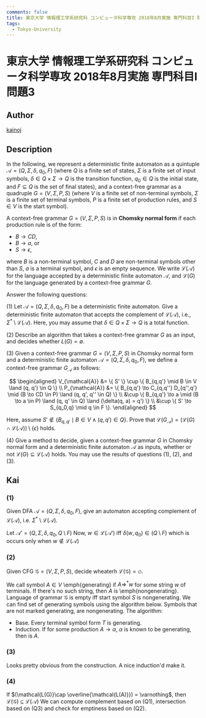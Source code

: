 ```yaml
---
comments: false
title: 東京大学 情報理工学系研究科 コンピュータ科学専攻 2018年8月実施 専門科目I 問題3
tags:
  - Tokyo-University
---
```

# 東京大学 情報理工学系研究科 コンピュータ科学専攻 2018年8月実施 専門科目I 問題3

## **Author**
[kainoj](https://github.com/kainoj/utokyo-cs)

## **Description**
In the following, we represent a deterministic finite automaton as a quintuple $\mathcal{A} = (Q, \Sigma, \delta, q_0, F)$ (where $Q$ is a finite set of states, $\Sigma$ is a finite set of input symbols, $\delta \in Q \times \Sigma \to Q$ is the transition function, $q_0 \in Q$ is the initial state, and $F \subseteq Q$ is the set of final states), and a context-free grammar as a quadruple $G = (V, \Sigma, P, S)$ (where $V$ is a finite set of non-terminal symbols, $\Sigma$ is a finite set of terminal symbols, $P$ is a finite set of production rules, and $S \in V$ is the start symbol).

A context-free grammar $G = (V, \Sigma, P, S)$ is in **Chomsky normal form** if each production rule is of the form:
- $B \to CD$,
- $B \to a$, or
- $S \to \epsilon$,

where $B$ is a non-terminal symbol, $C$ and $D$ are non-terminal symbols other than $S$, $a$ is a terminal symbol, and $\epsilon$ is an empty sequence. We write $\mathcal{L}(\mathcal{A})$ for the language accepted by a deterministic finite automaton $\mathcal{A}$, and $\mathcal{L}(G)$ for the language generated by a context-free grammar $G$.

Answer the following questions:

(1) Let $\mathcal{A} = (Q, \Sigma, \delta, q_0, F)$ be a deterministic finite automaton. Give a deterministic finite automaton that accepts the complement of $\mathcal{L}(\mathcal{A})$, i.e., $\Sigma^* \setminus \mathcal{L}(\mathcal{A})$. Here, you may assume that $\delta \in Q \times \Sigma \to Q$ is a total function.

(2) Describe an algorithm that takes a context-free grammar $G$ as an input, and decides whether $L(G) = \emptyset$.

(3) Given a context-free grammar $G = (V, \Sigma, P, S)$ in Chomsky normal form and a deterministic finite automaton $\mathcal{A} = (Q, \Sigma, \delta, q_0, F)$, we define a context-free grammar $G_\mathcal{A}$ as follows:

$$
\begin{aligned}
   V_{\mathcal{A}} &= \{ S' \} \cup \{ B_{q,q'} \mid B \in V \land (q, q') \in Q \} \\
   P_{\mathcal{A}} &= \{ B_{q,q'} \to C_{q,q''} D_{q'',q'} \mid (B \to CD \in P) \land (q, q', q'' \in Q) \} \\
   &\cup \{ B_{q,q'} \to a \mid (B \to a \in P) \land (q, q' \in Q) \land (\delta(q, a) = q') \} \\
   &\cup \{ S' \to S_{q_0,q} \mid q \in F \}.
\end{aligned}
$$

Here, assume $S' \notin \{ B_{q,q'} \mid B \in V \land (q, q') \in Q \}$. Prove that $\mathcal{L}(G_\mathcal{A}) = (\mathcal{L}(G) \cap \mathcal{L}(\mathcal{A})) \setminus \{\epsilon\}$ holds.

(4) Give a method to decide, given a context-free grammar $G$ in Chomsky normal form and a deterministic finite automaton $\mathcal{A}$ as inputs, whether or not $\mathcal{L}(G) \subseteq \mathcal{L}(\mathcal{A})$ holds. You may use the results of questions (1), (2), and (3).

## **Kai**
### (1)
Given DFA $\mathcal{A} = (Q, \Sigma, \delta, q_0, F)$, give an automaton accepting complement of $\mathcal{L(A)}$, i.e. $\Sigma^*\setminus\mathcal{L(A)}$.

Let $\mathcal{A}' = (Q, \Sigma, \delta, q_0, Q\setminus F)$
Now, $w \in \mathcal{L(A')}$ iff $\delta(w, q_0) \in (Q\setminus F$) which is occurs only when $w\notin \mathcal{L(A)}$

### (2)
Given CFG $\mathcal{G} = (V, \Sigma, P, S)$, decide wheaterh $\mathcal{L(G)} = \varnothing$.

We call symbol $A\in V$ \emph{generating} if $A\Rightarrow^* w$ for some string $w$ of terminals.
If there's no such string, then $A$ is \emph{nongenerating}.
Language of grammar $\mathcal{G}$ is empty iff start symbol $S$ is nongenerating.
We can find set of generating symbols using the algorithm below.
Symbols that are not marked generating, are nongenerating.
The algorithm:

- Base. Every terminal symbol form $T$ is generating.
- Induction. If for some production $A\rightarrow \alpha$, $\alpha$ is known to be generating, then is $A$.


### (3)
Looks pretty obvious from the construction.
A nice induction'd make it.

### (4)
If $(\mathcal{L(G)}\cap \overline{\mathcal{L(A)}}) = \varnothing$, then $\mathcal{L(G)} \subseteq \mathcal{L(A)}$
We can compute complement based on (Q1), intersection based on (Q3) and check for emptiness based on (Q2).